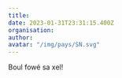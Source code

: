 ```yaml
---
title: 
date: 2023-01-31T23:31:15.400Z
organisation: 
author: 
avatar: "/img/pays/SN.svg"
---
```


Boul fowé sa xel! 